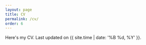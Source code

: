```yaml
---
layout: page
title: CV
permalink: /cv/
order: 6
---
```


<p>Here's my CV. Last updated on {{ site.time | date: '%B %d, %Y'  }}.</p>

<object data="{{ site.baseurl }}/assets/pdfs/suyash-cv-new.pdf" width="100%" height="1050" type='application/pdf'>
</object>
